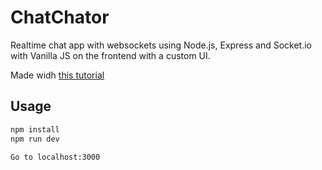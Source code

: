 # ChatChator

Realtime chat app with websockets using Node.js, Express and Socket.io with Vanilla JS on the frontend with a custom UI.

Made widh [this tutorial](https://www.youtube.com/watch?v=jD7FnbI76Hg&t=103s)

## Usage

```bash
npm install
npm run dev

Go to localhost:3000
```
